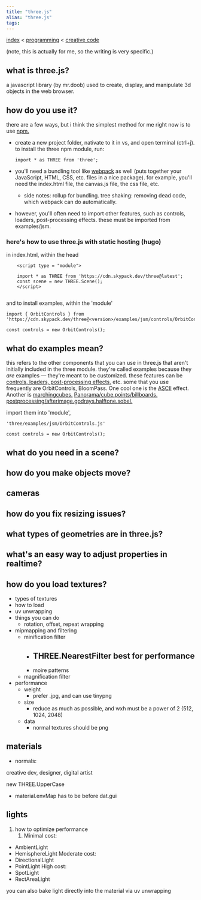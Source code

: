 ```yaml
---
title: "three.js"
alias: "three.js"
tags: 
---
```


[index](/.md) < [programming](1-programming.md) < [creative code](creative-code.md)

(note, this is actually for me, so the writing is very specific.)

## what is three.js?
a javascript library (by mr.doob) used to create, display, and manipulate 3d objects in the web browser.

## how do you use it?
there are a few ways, but i think the simplest method for me right now is to use [npm.](npm.md)
- create a new project folder, nativate to it in vs, and open terminal (ctrl+j). to install the three npm module, run:
	``` 
	import * as THREE from 'three';
	```
- you'll need a bundling tool like [webpack](https://webpack.js.org/) as well (puts together your JavaScript, HTML, CSS, etc. files in a nice package). for example, you'll need the index.html file, the canvas.js file, the css file, etc.

	- side notes: rollup for bundling. tree shaking: removing dead code, which webpack can do automatically.
- however, you'll often need to import other features, such as controls, loaders, post-processing effects. these must be imported from examples/jsm.

### here's how to use three.js with static hosting (hugo)
in index.html, within the head
``` 
	<script type = "module">

	import * as THREE from 'https://cdn.skypack.dev/three@latest';
	const scene = new THREE.Scene();
	</script>
	
```

and to install examples, within the 'module'
```	
import { OrbitControls } from 
'https://cdn.skypack.dev/three@<version>/examples/jsm/controls/OrbitControls.js'; 

const controls = new OrbitControls();
```
## what do examples mean?
this refers to the other components that you can use in three.js that aren't initially included in the three module. they're called examples because they *are* examples — they're meant to be customized. these features can be [controls, loaders, post-processing effects,](https://threejs.org/examples/) etc. some that you use frequently are OrbitControls, BloomPass. 
	 One cool one is the [ASCII](https://threejs.org/examples/#webgl_effects_ascii) effect. Another is [marchingcubes.](https://threejs.org/examples/#webgl_marchingcubes) [Panorama/cube.](https://threejs.org/examples/#webgl_panorama_cube)[points/billboards.](https://threejs.org/examples/#webgl_points_billboards) [postprocessing/afterimage.](https://threejs.org/examples/#webgl_postprocessing_afterimage)[godrays.](https://threejs.org/examples/#webgl_postprocessing_godrays)[halftone.](https://threejs.org/examples/#webgl_postprocessing_rgb_halftone)[sobel.](https://threejs.org/examples/#webgl_postprocessing_sobel)

import them into 'module',

``` import { OrbitControls } from 
'three/examples/jsm/OrbitControls.js' 

const controls = new OrbitControls();
```

## what do you need in a scene?
## how do you make objects move?
## cameras
## how do you fix resizing issues?
## what types of geometries are in three.js?
## what's an easy way to adjust properties in realtime?
## how do you load textures?
- types of textures
- how to load
- uv unwrapping
- things you can do 
	- rotation, offset, repeat wrapping
- mipmapping and filtering
	- minification filter
		- THREE.NearestFilter best for performance
			- 
		- moire patterns
	- magnification filter
- performance
	- weight
		- prefer .jpg, and can use tinypng
	- size
		- reduce as much as possible, and wxh must be a power of 2 (512, 1024, 2048)
	- data
		- normal textures should be png

## materials
- normals: 

creative dev, designer, digital artist


new THREE.UpperCase
- material.envMap has to be before dat.gui


## lights
1. how to optimize performance
	1. Minimal cost:
-   AmbientLight
-   HemisphereLight
Moderate cost:
-   DirectionalLight
-   PointLight
High cost:
-   SpotLight
-   RectAreaLight

you can also bake light directly into the material via uv unwrapping